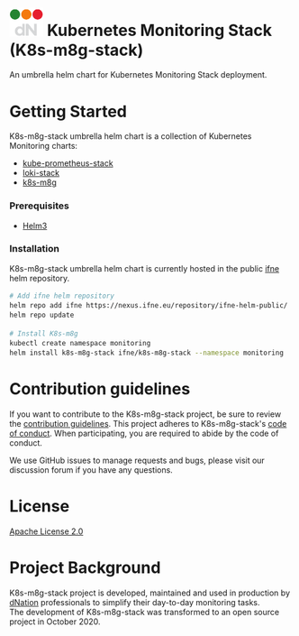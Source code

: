 # <img src="images/logo.png" width="60" height="auto"> Kubernetes Monitoring Stack (K8s-m8g-stack)

An umbrella helm chart for Kubernetes Monitoring Stack deployment.

# Getting Started

K8s-m8g-stack umbrella helm chart is a collection of Kubernetes Monitoring charts:

* [kube-prometheus-stack](https://github.com/prometheus-community/helm-charts/tree/main/charts/kube-prometheus-stack)
* [loki-stack](https://github.com/grafana/loki/tree/master/production/helm/loki-stack)
* [k8s-m8g](https://git.ifne.eu/dnation/k8s-m8g)

### Prerequisites

* [Helm3](https://helm.sh/)

### Installation

K8s-m8g-stack umbrella helm chart is currently hosted in the public [ifne](https://www.ifne.eu/) helm repository.

```bash
# Add ifne helm repository
helm repo add ifne https://nexus.ifne.eu/repository/ifne-helm-public/
helm repo update

# Install K8s-m8g
kubectl create namespace monitoring
helm install k8s-m8g-stack ifne/k8s-m8g-stack --namespace monitoring
```

# Contribution guidelines

If you want to contribute to the K8s-m8g-stack project, be sure to review the
[contribution guidelines](CONTRIBUTING.md). This project adheres to K8s-m8g-stack's
[code of conduct](CODE_OF_CONDUCT.md). When participating, you are required to abide by the code of conduct.

We use GitHub issues to manage requests and bugs, please visit our discussion forum if you have any questions.

# License

[Apache License 2.0](LICENSE)

# Project Background

K8s-m8g-stack project is developed, maintained and used in production by [dNation](https://www.dnation.tech/) professionals 
to simplify their day-to-day monitoring tasks.  
The development of K8s-m8g-stack was transformed to an open source project in October 2020.

